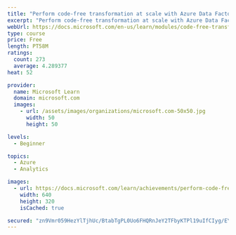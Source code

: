 ```yaml
---
title: "Perform code-free transformation at scale with Azure Data Factory or Azure Synapse Pipeline"
excerpt: "Perform code-free transformation at scale with Azure Data Factory or Azure Synapse Pipeline"
webUrl: https://docs.microsoft.com/en-us/learn/modules/code-free-transformation-scale/
type: course
price: Free
length: PT58M
ratings:
  count: 273
  average: 4.289377
heat: 52

provider:
  name: Microsoft Learn
  domain: microsoft.com
  images:
    - url: /assets/images/organizations/microsoft.com-50x50.jpg
      width: 50
      height: 50

levels:
  - Beginner

topics:
  - Azure
  - Analytics

images:
  - url: https://docs.microsoft.com/learn/achievements/perform-code-free-transformation-scale-azure-data-factory-social.png
    width: 640
    height: 320
    isCached: true

secured: "zn9Vmr059HezYlTjhUc/BtabTgPL0Uo6FHQRnJeY2TFbyKTPl19uIfCIyg/EY4kpOja9+v+6SqC57AXJv0c3tyq4eIqrA242Y5OHTalqDk8fsaMVV6LcB6OOGq+PKR8PEEw9l2fVXcOVMOyjrTV135+KIuQg8ReY2ti2pwYs8qOLxXyBLsOXirQLakcnG7Xi13vywbnK/ueScNkzH5klJQL+sZiTfVeeFJz4qWY3ixTEHLpEJnZ0vpmnmFUDaNojogkTHirl9T+aeEg8T69lUGsiJkyUgY9byl5YVnXCOvWBUUgNnBZjLHiag4uLp1879kkTCNzSmQFsYOnj2epabH3U6m+1OJsrMui5167IG5RvdCLgSTcdDyA9AffZe2kOSV53HAZZva/FyBVA8s22G0wBKYdUsNOnGRmDV/81yxw=;JiblwH3JrabZ8CpILJljKA=="
---
```


